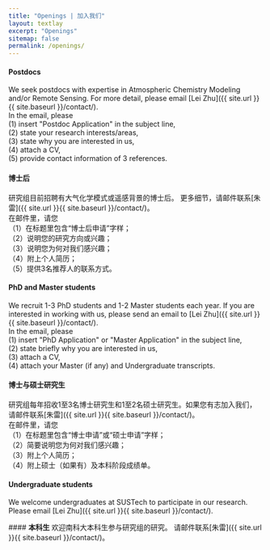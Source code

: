 ```yaml
---
title: "Openings | 加入我们"
layout: textlay
excerpt: "Openings"
sitemap: false
permalink: /openings/
---
```


<div class="row">
<div class="col-sm-6 clearfix">

#### <b>Postdocs</b>

We seek postdocs with expertise in Atmospheric Chemistry Modeling and/or Remote Sensing.
For more detail, please email [Lei Zhu]({{ site.url }}{{ site.baseurl }}/contact/).   
In the email, please  
(1) insert "Postdoc Application" in the subject line,  
(2) state your research interests/areas,     
(3) state why you are interested in us,  
(4) attach a CV,  
(5) provide contact information of 3 references.

</div>

<div class="col-sm-6 clearfix">

#### <b>博士后</b>

研究组目前招聘有大气化学模式或遥感背景的博士后。
更多细节，请邮件联系[朱雷]({{ site.url }}{{ site.baseurl }}/contact/)。  
在邮件里，请您  
（1）在标题里包含“博士后申请”字样；  
（2）说明您的研究方向或兴趣；  
（3）说明您为何对我们感兴趣；  
（4）附上个人简历；  
（5）提供3名推荐人的联系方式。

</div>
</div>

<div class="row">
<div class="col-sm-6 clearfix">

#### <b>PhD and Master students</b>

We recruit 1-3 PhD students and 1-2 Master students each year. 
If you are interested in working with us, please send an email to [Lei Zhu]({{ site.url }}{{ site.baseurl }}/contact/).  
In the email, please  
(1) insert "PhD Application" or "Master Application" in the subject line,  
(2) state briefly why you are interested in us,  
(3) attach a CV,  
(4) attach your Master (if any) and Undergraduate transcripts.

</div>

<div class="col-sm-6 clearfix">

#### <b>博士与硕士研究生</b>

研究组每年招收1至3名博士研究生和1至2名硕士研究生。如果您有志加入我们，请邮件联系[朱雷]({{ site.url }}{{ site.baseurl }}/contact/)。  
在邮件里，请您  
（1）在标题里包含“博士申请”或“硕士申请”字样；  
（2）简要说明您为何对我们感兴趣；  
（3）附上个人简历；  
（4）附上硕士（如果有）及本科阶段成绩单。

</div>
</div>

<div class="row">
<div class="col-sm-6 clearfix">

#### <b>Undergraduate students</b>

We welcome undergraduates at SUSTech to participate in our research.
Please email [Lei Zhu]({{ site.url }}{{ site.baseurl }}/contact/).

</div>

<div class="col-sm-6 clearfix">
#### <b>本科生</b>
欢迎南科大本科生参与研究组的研究。  
请邮件联系[朱雷]({{ site.url }}{{ site.baseurl }}/contact/)。

</div>
</div>
